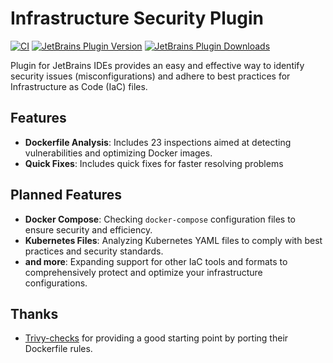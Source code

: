 # Infrastructure Security Plugin

[![CI](https://github.com/NordCoderd/infrastructure-security/actions/workflows/gradle.yml/badge.svg)](https://github.com/NordCoderd/infrastructure-security/actions/workflows/gradle.yml)
[![JetBrains Plugin Version](https://img.shields.io/jetbrains/plugin/v/dev.protsenko.security-linter)](https://plugins.jetbrains.com/plugin/25413-infrastructure-security)
[![JetBrains Plugin Downloads](https://img.shields.io/jetbrains/plugin/d/dev.protsenko.security-linter)](https://plugins.jetbrains.com/plugin/25413-infrastructure-security)

<!-- Plugin description -->
Plugin for JetBrains IDEs provides an easy and effective way to identify security issues (misconfigurations) and adhere to best practices for Infrastructure as Code (IaC) files.

## Features

- **Dockerfile Analysis**: Includes 23 inspections aimed at detecting vulnerabilities and optimizing Docker images.
- **Quick Fixes**: Includes quick fixes for faster resolving problems

## Planned Features

- **Docker Compose**: Checking `docker-compose` configuration files to ensure security and efficiency.
- **Kubernetes Files**: Analyzing Kubernetes YAML files to comply with best practices and security standards.
- **and more**: Expanding support for other IaC tools and formats to comprehensively protect and optimize your infrastructure configurations.

## Thanks
- [Trivy-checks](https://github.com/aquasecurity/trivy-checks/tree/main) for providing a good starting point by porting their Dockerfile rules.
<!-- Plugin description end -->

